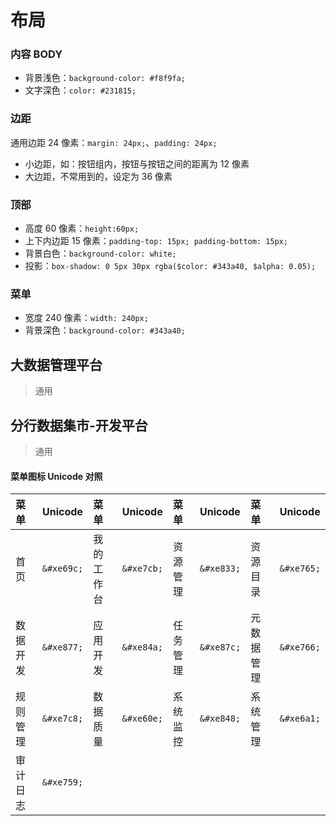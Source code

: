 # 布局

### 内容 BODY

+ 背景浅色：`background-color: #f8f9fa;`
+ 文字深色：`color: #231815;`

### 边距

通用边距 24 像素：`margin: 24px;`、`padding: 24px;`

+ 小边距，如：按钮组内，按钮与按钮之间的距离为 12 像素
+ 大边距，不常用到的，设定为 36 像素

### 顶部

+ 高度 60 像素：`height:60px;`
+ 上下内边距 15 像素：`padding-top: 15px; padding-bottom: 15px;`
+ 背景白色：`background-color: white;`
+ 投影：`box-shadow: 0 5px 30px rgba($color: #343a40, $alpha: 0.05);`

### 菜单

+ 宽度 240 像素：`width: 240px;`
+ 背景深色：`background-color: #343a40;`

## 大数据管理平台

> 通用

## 分行数据集市-开发平台

> 通用

#### 菜单图标 Unicode 对照

| 菜单     | Unicode    | 菜单       | Unicode    | 菜单     | Unicode    | 菜单       | Unicode    |
| :------- | ---------- | :--------- | ---------- | :------- | ---------- | :--------- | ---------- |
| 首页     | `&#xe69c;` | 我的工作台 | `&#xe7cb;` | 资源管理 | `&#xe833;` | 资源目录   | `&#xe765;` |
| 数据开发 | `&#xe877;` | 应用开发   | `&#xe84a;` | 任务管理 | `&#xe87c;` | 元数据管理 | `&#xe766;` |
| 规则管理 | `&#xe7c8;` | 数据质量   | `&#xe60e;` | 系统监控 | `&#xe848;` | 系统管理   | `&#xe6a1;` |
| 审计日志 | `&#xe759;` |            |            |          |            |            |            |

